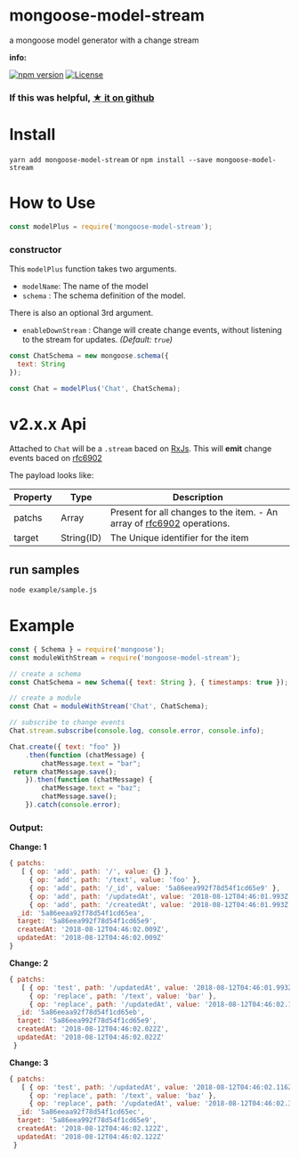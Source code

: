 # mongoose-model-stream

a mongoose model generator with a change stream

**info:**

[![npm version](https://badge.fury.io/js/mongoose-model-stream.svg)](https://www.npmjs.com/package/mongoose-model-stream)
[![License](http://img.shields.io/:license-apache_2-yellow.svg)](https://www.apache.org/licenses/LICENSE-2.0)


### If this was helpful, [★ it on github](https://github.com/codemeasandwich/mongoose-model-stream)

# Install

`yarn add mongoose-model-stream` or `npm install --save mongoose-model-stream`

# How to Use

``` js
const modelPlus = require('mongoose-model-stream');
```

### constructor

This `modelPlus` function takes two arguments.

* `modelName`: The name of the model
* `schema` : The schema definition of the model.

There is also an optional 3rd argument.

* `enableDownStream` : Change will create change events, without listening to the stream for updates. *(Default: `true`)*


``` js
const ChatSchema = new mongoose.schema({
  text: String
});

const Chat = modelPlus('Chat', ChatSchema);
```

# v2.x.x Api

Attached to `Chat` will be a `.stream` baced on [RxJs]. This will **emit** change events baced on [rfc6902]

The payload looks like:

| Property | Type |Description
|--- |--- |---
| patchs | Array | Present for all changes to the item. - An array of [rfc6902] operations.
| target | String(ID) | The Unique identifier for the item

## run samples

``` bash
node example/sample.js
```

# Example

``` js
const { Schema } = require('mongoose');
const moduleWithStream = require('mongoose-model-stream');

// create a schema
const ChatSchema = new Schema({ text: String }, { timestamps: true });

// create a module
const Chat = moduleWithStream('Chat', ChatSchema);

// subscribe to change events
Chat.stream.subscribe(console.log, console.error, console.info);

Chat.create({ text: "foo" })
    .then(function (chatMessage) {
        chatMessage.text = "bar";
 return chatMessage.save();
    }).then(function (chatMessage) {
        chatMessage.text = "baz";
        chatMessage.save();
    }).catch(console.error);
```

### Output:

**Change: 1**
``` js
{ patchs:
   [ { op: 'add', path: '/', value: {} },
     { op: 'add', path: '/text', value: 'foo' },
     { op: 'add', path: '/_id', value: '5a86eea992f78d54f1cd65e9' },
     { op: 'add', path: '/updatedAt', value: '2018-08-12T04:46:01.993Z' },
     { op: 'add', path: '/createdAt', value: '2018-08-12T04:46:01.993Z' } ],
  _id: '5a86eeaa92f78d54f1cd65ea',
  target: '5a86eea992f78d54f1cd65e9',
  createdAt: '2018-08-12T04:46:02.009Z',
  updatedAt: '2018-08-12T04:46:02.009Z'
}
```

**Change: 2**
``` js
{ patchs:
   [ { op: 'test', path: '/updatedAt', value: '2018-08-12T04:46:01.993Z' },
     { op: 'replace', path: '/text', value: 'bar' },
     { op: 'replace', path: '/updatedAt', value: '2018-08-12T04:46:02.116Z' }, ],
  _id: '5a86eeaa92f78d54f1cd65eb',
  target: '5a86eea992f78d54f1cd65e9',
  createdAt: '2018-08-12T04:46:02.022Z',
  updatedAt: '2018-08-12T04:46:02.022Z'
 }
```

**Change: 3**
``` js
{ patchs:
   [ { op: 'test', path: '/updatedAt', value: '2018-08-12T04:46:02.116Z' },
     { op: 'replace', path: '/text', value: 'baz' },
     { op: 'replace', path: '/updatedAt', value: '2018-08-12T04:46:02.342Z' }, ],
  _id: '5a86eeaa92f78d54f1cd65ec',
  target: '5a86eea992f78d54f1cd65e9',
  createdAt: '2018-08-12T04:46:02.122Z',
  updatedAt: '2018-08-12T04:46:02.122Z'
 }
```
[RxJs]: http://reactivex.io/rxjs/
[rfc6902]: https://tools.ietf.org/html/rfc6902
